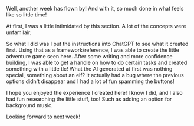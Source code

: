 Well, another week has flown by! And with it, so much done in what feels like so little time!

At first, I was a little intimidated by this section. A lot of the concepts were unfamilair.

So what I did was I put the instructions into ChatGPT to see what it created first. Using that as a framework/reference, I was able to
create the little adventure game seen here. After some writing and more confidence building, I was able to get a handle on how to do certain tasks
and created something with a little tlc! What the AI generated at first was nothing special, something about an elf? It actually had a bug where the previous options 
didn't disappear and I had a lot of fun spamming the buttons! 

I hope you enjoyed the experience I created here! I know I did, and I also had fun researching the little stuff, too! Such as adding an option for background music.

Looking forward to next week!